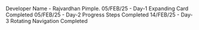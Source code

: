 Developer Name - Rajvardhan Pimple.
05/FEB/25 - Day-1 Expanding Card Completed
05/FEB/25 - Day-2 Progress Steps Completed
14/FEB/25 - Day-3 Rotating Navigation Completed
